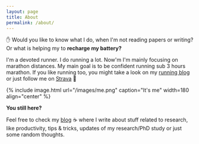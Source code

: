 ```yaml
---
layout: page
title: About
permalink: /about/
---
```


&#9995; Would you like to know what I do, when I'm not reading papers or writing? Or what is helping my to **recharge my battery?**

I'm a devoted runner. I do running a lot. Now'm I'm mainly focusing on marathon distances. My main goal is to be confident running sub 3 hours marathon. If you like running too, you might take a look on my [running blog](https://www.tracetheheat.com) or just follow me on [Strava](https://www.strava.com/athletes/straubd) &#127939;


{% include image.html url="/images/me.png" caption="It's me" width=180 align="center" %}

**You still here?** 

Feel free to check my [blog](blog.md) &#9749; where I write about stuff related to research, like productivity, tips & tricks, updates of my research/PhD study or just some random thoughts.